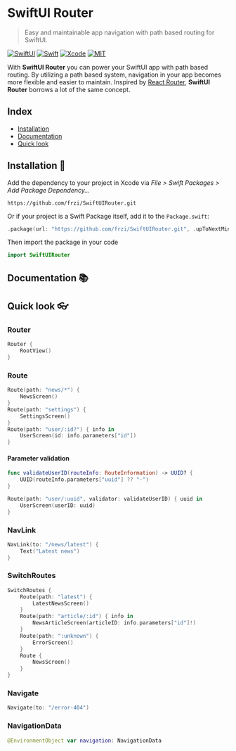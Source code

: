 SwiftUI Router
==============
> Easy and maintainable app navigation with path based routing for SwiftUI.

[![SwiftUI](https://img.shields.io/badge/SwiftUI-orange.svg)](https://developer.apple.com/xcode/swiftui)
[![Swift](https://img.shields.io/badge/Swift-5.3-orange.svg)](https://swift.org)
[![Xcode](https://img.shields.io/badge/Xcode-12.4-blue.svg)](https://developer.apple.com/xcode)
[![MIT](https://img.shields.io/badge/license-MIT-black.svg)](https://opensource.org/licenses/MIT)

With **SwiftUI Router** you can power your SwiftUI app with path based routing. By utilizing a path based system, navigation in your app becomes more flexible and easier to maintain. Inspired by [React Router](https://github.com/ReactTraining/react-router), **SwiftUI Router** borrows a lot of the same concept.

## Index
* [Installation](#installation-🚀)
* [Documentation](#documentation-📚)
* [Quick look](#quick-look-👓)

## Installation 🚀
Add the dependency to your project in Xcode via *File > Swift Packages > Add Package Dependency...*
```
https://github.com/frzi/SwiftUIRouter.git
```
Or if your project is a Swift Package itself, add it to the `Package.swift`:
```swift
.package(url: "https://github.com/frzi/SwiftUIRouter.git", .upToNextMinor(from: "0.2.0"))
```
Then import the package in your code
```swift
import SwiftUIRouter
```

## Documentation 📚

## Quick look 👓
### Router
```swift
Router {
	RootView()
}
```
### Route
```swift
Route(path: "news/*") {
	NewsScreen()
}
Route(path: "settings") {
	SettingsScreen()
}
Route(path: "user/:id?") { info in
	UserScreen(id: info.parameters["id"])
}
```
#### Parameter validation
```swift
func validateUserID(routeInfo: RouteInformation) -> UUID? {
	UUID(routeInfo.parameters["uuid"] ?? "-")
}

Route(path: "user/:uuid", validator: validateUserID) { uuid in
	UserScreen(userID: uuid)
}
```
### NavLink
```swift
NavLink(to: "/news/latest") {
	Text("Latest news")
}
```
### SwitchRoutes
```swift
SwitchRoutes {
	Route(path: "latest") {
		LatestNewsScreen()
	}
	Route(path: "article/:id") { info in
		NewsArticleScreen(articleID: info.parameters["id"]!)
	}
	Route(path: ":unknown") {
		ErrorScreen()
	}
	Route {
		NewsScreen()
	}
}
```
### Navigate
```swift
Navigate(to: "/error-404")
```
### NavigationData
```swift
@EnvironmentObject var navigation: NavigationData
```